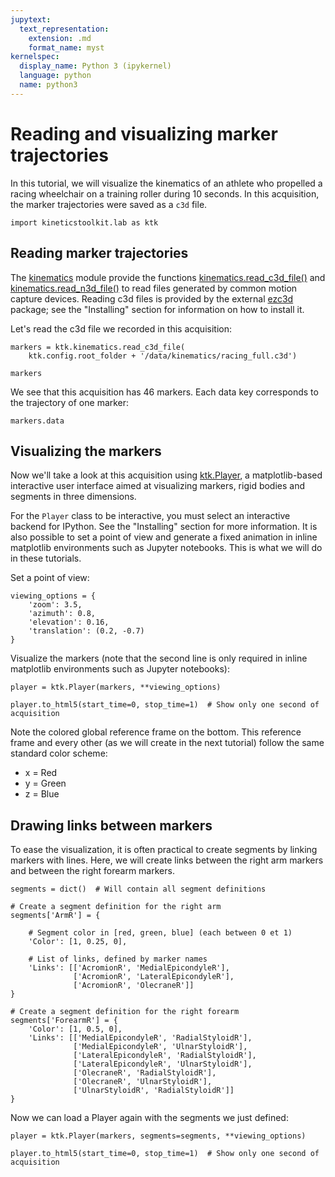```yaml
---
jupytext:
  text_representation:
    extension: .md
    format_name: myst
kernelspec:
  display_name: Python 3 (ipykernel)
  language: python
  name: python3
---
```


# Reading and visualizing marker trajectories

In this tutorial, we will visualize the kinematics of an athlete who propelled a racing wheelchair on a training roller during 10 seconds. In this acquisition, the marker trajectories were saved as a `c3d` file.

```{code-cell}
import kineticstoolkit.lab as ktk
```

## Reading marker trajectories

The [kinematics](../../api/kineticstoolkit.kinematics.rst) module provide the functions [kinematics.read_c3d_file()](../../api/kineticstoolkit.kinematics.read_c3d_file.rst) and [kinematics.read_n3d_file()](../../api/kineticstoolkit.kinematics.read_n3d_file.rst) to read files generated by common motion capture devices. Reading c3d files is provided by the external [ezc3d](https://github.com/pyomeca/ezc3d) package; see the "Installing" section for information on how to install it.

Let's read the c3d file we recorded in this acquisition:

```{code-cell}
markers = ktk.kinematics.read_c3d_file(
    ktk.config.root_folder + '/data/kinematics/racing_full.c3d')

markers
```

We see that this acquisition has 46 markers. Each data key corresponds to the trajectory of one marker:

```{code-cell}
markers.data
```

## Visualizing the markers

Now we'll take a look at this acquisition using [ktk.Player](../../api/kineticstoolkit.Player.rst), a matplotlib-based interactive user interface aimed at visualizing markers, rigid bodies and segments in three dimensions.

For the `Player` class to be interactive, you must select an interactive backend for IPython. See the "Installing" section for more information. It is also possible to set a point of view and generate a fixed animation in inline matplotlib environments such as Jupyter notebooks. This is what we will do in these tutorials.

Set a point of view:

```{code-cell}
viewing_options = {
    'zoom': 3.5,
    'azimuth': 0.8,
    'elevation': 0.16,
    'translation': (0.2, -0.7)
}
```

Visualize the markers (note that the second line is only required in inline matplotlib environments such as Jupyter notebooks):

```{code-cell}
player = ktk.Player(markers, **viewing_options)

player.to_html5(start_time=0, stop_time=1)  # Show only one second of acquisition
```

Note the colored global reference frame on the bottom. This reference frame and every other (as we will create in the next tutorial) follow the same standard color scheme:

- x = Red
- y = Green
- z = Blue

## Drawing links between markers

To ease the visualization, it is often practical to create segments by linking markers with lines. Here, we will create links between the right arm markers and between the right forearm markers.

```{code-cell}
segments = dict()  # Will contain all segment definitions

# Create a segment definition for the right arm
segments['ArmR'] = {
    
    # Segment color in [red, green, blue] (each between 0 et 1)
    'Color': [1, 0.25, 0],
    
    # List of links, defined by marker names
    'Links': [['AcromionR', 'MedialEpicondyleR'],
              ['AcromionR', 'LateralEpicondyleR'],
              ['AcromionR', 'OlecraneR']]
}

# Create a segment definition for the right forearm
segments['ForearmR'] = {
    'Color': [1, 0.5, 0],
    'Links': [['MedialEpicondyleR', 'RadialStyloidR'],
              ['MedialEpicondyleR', 'UlnarStyloidR'],
              ['LateralEpicondyleR', 'RadialStyloidR'],
              ['LateralEpicondyleR', 'UlnarStyloidR'],
              ['OlecraneR', 'RadialStyloidR'],
              ['OlecraneR', 'UlnarStyloidR'],
              ['UlnarStyloidR', 'RadialStyloidR']]
}
```

Now we can load a Player again with the segments we just defined:

```{code-cell} ipython3
player = ktk.Player(markers, segments=segments, **viewing_options)

player.to_html5(start_time=0, stop_time=1)  # Show only one second of acquisition
```
